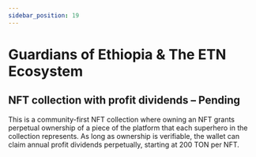 ```yaml
---
sidebar_position: 19
---
```


# Guardians of Ethiopia & The ETN Ecosystem

## NFT collection with profit dividends – Pending

This is a community-first NFT collection where owning an NFT grants perpetual ownership of a piece of the platform that each superhero in the collection represents. As long as ownership is verifiable, the wallet can claim annual profit dividends perpetually, starting at 200 TON per NFT.
